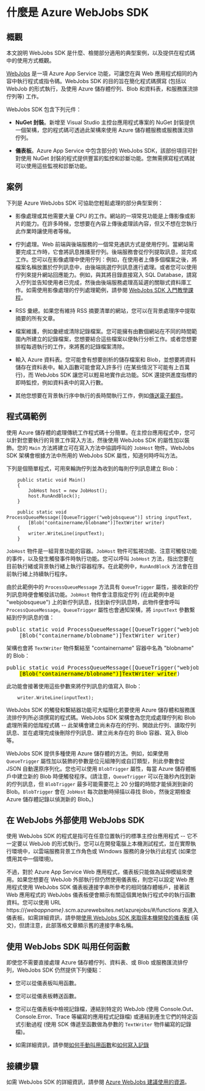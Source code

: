 <properties 
	pageTitle="什麼是 Azure WebJobs SDK" 
	description="Azure WebJobs SDK 簡介。說明 SDK 是什麼、適用哪些典型案例，以及程式碼範例。" 
	services="app-service\web, storage" 
	documentationCenter=".net" 
	authors="tdykstra" 
	manager="wpickett" 
	editor="jimbe"/>

<tags 
	ms.service="app-service-web" 
	ms.workload="web" 
	ms.tgt_pltfrm="na" 
	ms.devlang="na" 
	ms.topic="article" 
	ms.date="04/03/2015" 
	ms.author="tdykstra"/>

# 什麼是 Azure WebJobs SDK

## <a id="overview"></a>概觀

本文說明 WebJobs SDK 是什麼、檢閱部分適用的典型案例，以及提供在程式碼中的使用方式概觀。

[WebJobs](web-sites-create-web-jobs.md) 是一項 Azure App Service 功能，可讓您在與 Web 應用程式相同的內容中執行程式或指令碼。WebJobs SDK 的目的旨在簡化程式碼撰寫 (包括以 WebJob 的形式執行，及使用 Azure 儲存體佇列、Blob 和資料表，和服務匯流排佇列等) 工作。

WebJobs SDK 包含下列元件：

* **NuGet 封裝**。新增至 Visual Studio 主控台應用程式專案的 NuGet 封裝提供一個架構，您的程式碼可透過此架構來使用 Azure 儲存體服務或服務匯流排佇列。   
  
* **儀表板**。Azure App Service 中包含部分的 WebJobs SDK，該部份項目可針對使用 NuGet 封裝的程式提供豐富的監控和診斷功能。您無需撰寫程式碼就可以使用這些監視和診斷功能。

## <a id="scenarios"></a>案例

下列是 Azure WebJobs SDK 可協助您輕鬆處理的部分典型案例：

* 影像處理或其他需要大量 CPU 的工作。網站的一項常見功能是上傳影像或影片的能力。在許多時候，您想要在內容上傳後處理該內容，但又不想在您執行此作業時讓使用者等候。

* 佇列處理。Web 前端與後端服務的一個常見通訊方式是使用佇列。當網站需要完成工作時，它會將訊息推播至佇列。後端服務會從佇列提取訊息，並完成工作。您可以在影像處理中使用佇列：例如，在使用者上傳多個檔案之後，將檔案名稱放置於佇列訊息中，由後端挑選佇列訊息進行處理。或者您可以使用佇列來提升網站回應能力。例如，與其將目錄直接寫入 SQL Database，請寫入佇列並告知使用者已完成，然後由後端服務處理高延遲的關聯式資料庫工作。如需使用影像處理的佇列處理範例，請參閱 [WebJobs SDK 入門教學課程](websites-dotnet-webjobs-sdk-get-started.md)。

* RSS 彙總。如果您有維持 RSS 摘要清單的網站，您可以在背景處理序中提取摘要的所有文章。

* 檔案維護，例如彙總或清除記錄檔案。您可能擁有由數個網站在不同的時間範圍內所建立的記錄檔案，您想要結合這些檔案以便執行分析工作。或者您想要排程每週執行的工作，來將舊的記錄檔案清除。

* 輸入 Azure 資料表。您可能會有想要剖析的儲存檔案和 Blob，並想要將資料儲存在資料表中。輸入函數可能會寫入許多行 (在某些情況下可能有上百萬行)，而 WebJobs SDK 讓您可以輕易地實作此功能。SDK 還提供進度指標的即時監控，例如資料表中的寫入行數。

* 其他您想要在背景執行序中執行的長時間執行工作，例如[傳送電子郵件](https://github.com/victorhurdugaci/AzureWebJobsSamples/tree/master/SendEmailOnFailure)。

## <a id="code"></a> 程式碼範例

使用 Azure 儲存體的處理傳統工作程式碼十分簡單。在主控台應用程式中，您可以針對您要執行的背景工作寫入方法，然後使用 WebJobs SDK 的屬性加以裝飾。您的 `Main` 方法將建立可在寫入方法中協調呼叫的 `JobHost` 物件。WebJobs SDK 架構會根據方法中所用的 WebJobs SDK 屬性，知道何時呼叫方法。

下列是個簡單程式，可用來輪詢佇列並為收到的每則佇列訊息建立 Blob：

		public static void Main()
		{
		    JobHost host = new JobHost();
		    host.RunAndBlock();
		}

		public static void ProcessQueueMessage([QueueTrigger("webjobsqueue")] string inputText, 
            [Blob("containername/blobname")]TextWriter writer)
		{
		    writer.WriteLine(inputText);
		}

`JobHost` 物件是一組背景功能的容器。`JobHost` 物件可監視功能、注意可觸發功能的事件，以及發生觸發事件時執行功能。您可以呼叫 `JobHost` 方法，指出您要在目前執行緒或背景執行緒上執行容器程序。在此範例中，`RunAndBlock` 方法會在目前執行緒上持續執行程序。

由於此範例中的 `ProcessQueueMessage` 方法具有 `QueueTrigger` 屬性，接收新的佇列訊息時便會觸發該功能。`JobHost` 物件會注意指定佇列 (在此範例中是 "webjobsqueue") 上的新佇列訊息，找到新佇列訊息時，此物件便會呼叫 `ProcessQueueMessage`。`QueueTrigger` 屬性也會通知架構，將 `inputText` 參數繫結到佇列訊息的值：

<pre class="prettyprint">public static void ProcessQueueMessage([QueueTrigger("webjobsqueue")]] <mark>string inputText</mark>,
    [Blob("containername/blobname")]TextWriter writer)</pre>

架構也會將 `TextWriter` 物件繫結至 "containername" 容器中名為 "blobname" 的 Blob：

<pre class="prettyprint">public static void ProcessQueueMessage([QueueTrigger("webjobsqueue")]] string inputText,
    <mark>[Blob("containername/blobname")]TextWriter writer</mark>)</pre>

此功能會接著使用這些參數來將佇列訊息的值寫入 Blob：

		writer.WriteLine(inputText);

WebJobs SDK 的觸發和繫結器功能可大幅簡化若要使用 Azure 儲存體和服務匯流排佇列所必須撰寫的程式碼。WebJobs SDK 架構會為您完成處理佇列和 Blob 處理所需的低階程式碼 -- 此架構會建立尚未存在的佇列、開啟此佇列、讀取佇列訊息、並在處理完成後刪除佇列訊息、建立尚未存在的 Blob 容器、寫入 Blob 等。

WebJobs SDK 提供多種使用 Azure 儲存體的方法。例如，如果使用 `QueueTrigger` 屬性加以裝飾的參數是位元組陣列或自訂類型，則此參數會從 JSON 自動還原序列化。您也可以使用 `BlobTrigger` 屬性，每當 Azure 儲存體帳戶中建立新的 Blob 時便觸發程序。(請注意，`QueueTrigger` 可以在幾秒內找到新的佇列訊息，但 `BlobTrigger` 最多可能需要花上 20 分鐘的時間才能偵測到新的 Blob。`BlobTrigger` 會在 `JobHost` 每次啟動時掃描以尋找 Blob，然後定期檢查 Azure 儲存體記錄以偵測新的 Blob。)

## <a id="workerrole"></a>在 WebJobs 外部使用 WebJobs SDK

使用 WebJobs SDK 的程式是指可在任意位置執行的標準主控台應用程式 -- 它不一定要以 WebJob 的形式執行。您可以在開發電腦上本機測試程式，並在實際執行環境中，以雲端服務背景工作角色或 Windows 服務的身分執行此程式 (如果您慣用其中一個環境)。

不過，對於 Azure App Service Web 應用程式，儀表板只能做為延伸模組來使用。如果您想要在 WebJob 外部執行但仍然使用儀表板，則您可以設定 Web 應用程式使用 WebJobs SDK 儀表板連接字串所參考的相同儲存體帳戶，接著該 Web 應用程式的 WebJobs 儀表板便會顯示有關這個異地執行程式中的執行函數資料。您可以使用 URL https://*{webappname}*.scm.azurewebsites.net/azurejobs/#/functions 來進入儀表板。如需詳細資訊，請參閱[使用 WebJobs SDK 來取得本機開發的儀表板](http://blogs.msdn.com/b/jmstall/archive/2014/01/27/getting-a-dashboard-for-local-development-with-the-webjobs-sdk.aspx) (英文)，但請注意，此部落格文章顯示舊的連接字串名稱。

## <a id="nostorage"></a>使用 WebJobs SDK 叫用任何函數

即使您不需要直接處理 Azure 儲存體佇列、資料表、或 Blob 或服務匯流排佇列，WebJobs SDK 仍然提供下列優點：

* 您可以從儀表板叫用函數。
* 您可以從儀表板轉送函數。
* 您可以在儀表板中檢視記錄檔，連結到特定的 WebJob (使用 Console.Out、Console.Error、Trace 等編寫的應用程式記錄檔) 或連結到產生它們的特定函式引動過程 (使用 SDK 傳遞至函數做為參數的 `TextWriter` 物件編寫的記錄檔)。 

* 如需詳細資訊，請參閱[如何手動叫用函數](websites-dotnet-webjobs-sdk-storage-queues-how-to.md#manual)和[如何寫入記錄](websites-dotnet-webjobs-sdk-storage-queues-how-to.md#logs)

## <a id="nextsteps"></a>接續步驟

如需 WebJobs SDK 的詳細資訊，請參閱 [Azure WebJobs 建議使用的資源](http://go.microsoft.com/fwlink/?linkid=390226)。
 

<!---HONumber=62-->